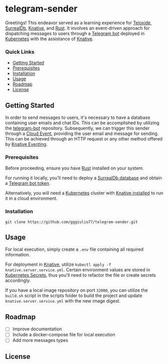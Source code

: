 # telegram-sender

Greetings! This endeavor served as a learning experience for [Teloxide](https://github.com/teloxide/teloxide), [SurrealDb](https://surrealdb.com/), [Knative](https://knative.dev/docs/), and [Rust](https://www.rust-lang.org/). It involves an event-driven approach for dispatching messages to users through a [Telegram bot](https://core.telegram.org/bots/api) deployed in [Kubernetes](https://kubernetes.io/) with the assistance of [Knative](https://knative.dev/docs/).

### Quick Links

- [Getting Started](#getting-started)
- [Prerequisites](#prerequisites)
- [Installation](#installation)
- [Usage](#usage)
- [Roadmap](#roadmap)
- [License](#license)

## Getting Started

In order to send messages to users, it's necessary to have a database containing user emails and chat IDs. This can be accomplished by utilizing the [telegram-bot](https://github.com/gggiulio77/telegram-bot) repository. Subsequently, we can trigger this sender through a [Cloud Event](https://cloudevents.io/), providing the user email and message for sending. This can be achieved through an HTTP request or any other method offered by [Knative Eventing](https://knative.dev/docs/eventing/).

### Prerequisites

Before proceeding, ensure you have [Rust](https://www.rust-lang.org/tools/install) installed on your system.

For running it locally, you'll need to deploy a [SurrealDb database](https://surrealdb.com/docs/surrealdb/installation/running/docker) and obtain a [Telegram bot token](https://core.telegram.org/bots/tutorial#obtain-your-bot-token).

Alternatively, you will need a [Kubernetes](https://kubernetes.io/) cluster with [Knative installed](https://knative.dev/docs/install/) to run it in a cloud environment.


### Installation

`git clone https://github.com/gggiulio77/telegram-sender.git`

## Usage

For local execution, simply create a `.env` file containing all required information.

For deployment in [Knative](https://knative.dev/docs/), utilize `kubectl apply -f knative.server.service.yml`. Certain environment values are stored in [Kubernetes Secrets](https://kubernetes.io/docs/concepts/configuration/secret/), thus you'll need to refactor the file or create secrets accordingly.

If you have a local image repository on port `32000`, you can utilize the `build.sh` script in the scripts folder to build the project and update `knative.server.service.yml` with the new image digest.

## Roadmap

- [ ] Improve documentation 
- [ ] Include a docker-compose file for local execution
- [ ] Add more messages types

## License